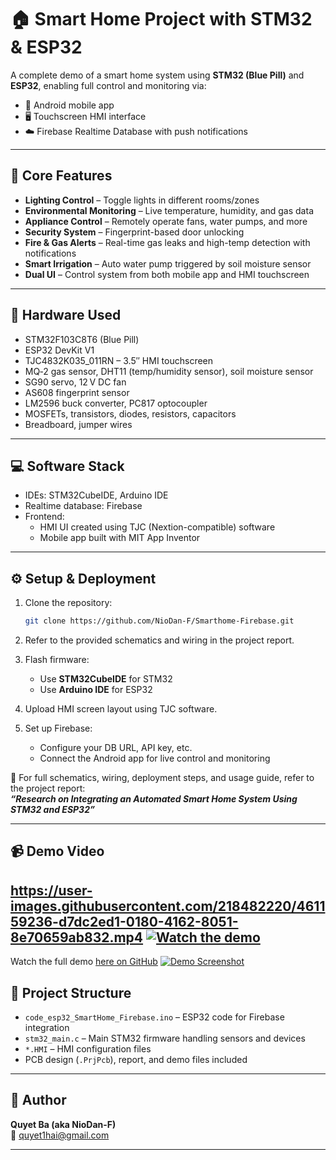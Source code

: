 # 🏠 Smart Home Project with STM32 & ESP32

A complete demo of a smart home system using **STM32 (Blue Pill)** and **ESP32**, enabling full control and monitoring via:

- 📱 Android mobile app  
- 🖥️ Touchscreen HMI interface  
- ☁️ Firebase Realtime Database with push notifications  

---

## 🚀 Core Features

- **Lighting Control** – Toggle lights in different rooms/zones  
- **Environmental Monitoring** – Live temperature, humidity, and gas data  
- **Appliance Control** – Remotely operate fans, water pumps, and more  
- **Security System** – Fingerprint-based door unlocking  
- **Fire & Gas Alerts** – Real-time gas leaks and high-temp detection with notifications  
- **Smart Irrigation** – Auto water pump triggered by soil moisture sensor  
- **Dual UI** – Control system from both mobile app and HMI touchscreen  

---

## 🧰 Hardware Used

- STM32F103C8T6 (Blue Pill)  
- ESP32 DevKit V1  
- TJC4832K035_011RN – 3.5″ HMI touchscreen  
- MQ‑2 gas sensor, DHT11 (temp/humidity sensor), soil moisture sensor  
- SG90 servo, 12 V DC fan  
- AS608 fingerprint sensor  
- LM2596 buck converter, PC817 optocoupler  
- MOSFETs, transistors, diodes, resistors, capacitors  
- Breadboard, jumper wires  

---

## 💻 Software Stack

- IDEs: STM32CubeIDE, Arduino IDE  
- Realtime database: Firebase  
- Frontend:
  - HMI UI created using TJC (Nextion-compatible) software  
  - Mobile app built with MIT App Inventor  

---

## ⚙️ Setup & Deployment

1. Clone the repository:
   ```bash
   git clone https://github.com/NioDan-F/Smarthome-Firebase.git
   ```

2. Refer to the provided schematics and wiring in the project report.

3. Flash firmware:
   - Use **STM32CubeIDE** for STM32  
   - Use **Arduino IDE** for ESP32  

4. Upload HMI screen layout using TJC software.

5. Set up Firebase:
   - Configure your DB URL, API key, etc.  
   - Connect the Android app for live control and monitoring  

📘 For full schematics, wiring, deployment steps, and usage guide, refer to the project report:  
**_“Research on Integrating an Automated Smart Home System Using STM32 and ESP32”_**

---

## 📹 Demo Video
https://user-images.githubusercontent.com/218482220/461159236-d7dc2ed1-0180-4162-8051-8e70659ab832.mp4
[![Watch the demo](https://img.youtube.com/vi/G2j17-QzUfQ/hqdefault.jpg)](https://youtu.be/G2j17-QzUfQ)
---
Watch the full demo [here on GitHub](https://github.com/NioDan-F/Smarthome-Firebase/issues/1#issue-3193214861)
[![Demo Screenshot](https://raw.githubusercontent.com/NioDan-F/Smarthome-Firebase/main/assets/demo-thumbnail.jpg)](https://github.com/NioDan-F/Smarthome-Firebase/issues/1#issue-3193214861)

## 📁 Project Structure

- `code_esp32_SmartHome_Firebase.ino` – ESP32 code for Firebase integration  
- `stm32_main.c` – Main STM32 firmware handling sensors and devices  
- `*.HMI` – HMI configuration files  
- PCB design (`.PrjPcb`), report, and demo files included  

---

## 👤 Author

**Quyet Ba (aka NioDan-F)**  
📧 [quyet1hai@gmail.com](mailto:quyet1hai@gmail.com)

---

